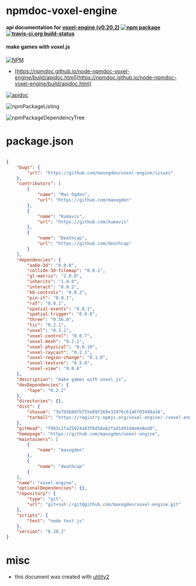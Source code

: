 # npmdoc-voxel-engine

#### api documentation for  [voxel-engine (v0.20.2)](https://github.com/maxogden/voxel-engine)  [![npm package](https://img.shields.io/npm/v/npmdoc-voxel-engine.svg?style=flat-square)](https://www.npmjs.org/package/npmdoc-voxel-engine) [![travis-ci.org build-status](https://api.travis-ci.org/npmdoc/node-npmdoc-voxel-engine.svg)](https://travis-ci.org/npmdoc/node-npmdoc-voxel-engine)

#### make games with voxel.js

[![NPM](https://nodei.co/npm/voxel-engine.png?downloads=true&downloadRank=true&stars=true)](https://www.npmjs.com/package/voxel-engine)

- [https://npmdoc.github.io/node-npmdoc-voxel-engine/build/apidoc.html](https://npmdoc.github.io/node-npmdoc-voxel-engine/build/apidoc.html)

[![apidoc](https://npmdoc.github.io/node-npmdoc-voxel-engine/build/screenCapture.buildCi.browser.%252Ftmp%252Fbuild%252Fapidoc.html.png)](https://npmdoc.github.io/node-npmdoc-voxel-engine/build/apidoc.html)

![npmPackageListing](https://npmdoc.github.io/node-npmdoc-voxel-engine/build/screenCapture.npmPackageListing.svg)

![npmPackageDependencyTree](https://npmdoc.github.io/node-npmdoc-voxel-engine/build/screenCapture.npmPackageDependencyTree.svg)



# package.json

```json

{
    "bugs": {
        "url": "https://github.com/maxogden/voxel-engine/issues"
    },
    "contributors": [
        {
            "name": "Max Ogden",
            "url": "https://github.com/maxogden"
        },
        {
            "name": "Kumavis",
            "url": "https://github.com/kumavis"
        },
        {
            "name": "Deathcap",
            "url": "https://github.com/deathcap"
        }
    ],
    "dependencies": {
        "aabb-3d": "0.0.0",
        "collide-3d-tilemap": "0.0.1",
        "gl-matrix": "2.0.0",
        "inherits": "1.0.0",
        "interact": "0.0.2",
        "kb-controls": "0.0.2",
        "pin-it": "0.0.1",
        "raf": "0.0.1",
        "spatial-events": "0.0.1",
        "spatial-trigger": "0.0.0",
        "three": "0.56.0",
        "tic": "0.2.1",
        "voxel": "0.3.1",
        "voxel-control": "0.0.7",
        "voxel-mesh": "0.2.1",
        "voxel-physical": "0.0.10",
        "voxel-raycast": "0.2.1",
        "voxel-region-change": "0.1.0",
        "voxel-texture": "0.5.6",
        "voxel-view": "0.0.6"
    },
    "description": "make games with voxel.js",
    "devDependencies": {
        "tape": "0.2.2"
    },
    "directories": {},
    "dist": {
        "shasum": "3e7b5b80fbf55e09f269e32976c6146f03498a38",
        "tarball": "https://registry.npmjs.org/voxel-engine/-/voxel-engine-0.20.2.tgz"
    },
    "gitHead": "f963c1fa25924a83f6d58e62fad1d91d4e0e8ed0",
    "homepage": "https://github.com/maxogden/voxel-engine",
    "maintainers": [
        {
            "name": "maxogden"
        },
        {
            "name": "deathcap"
        }
    ],
    "name": "voxel-engine",
    "optionalDependencies": {},
    "repository": {
        "type": "git",
        "url": "git+ssh://git@github.com/maxogden/voxel-engine.git"
    },
    "scripts": {
        "test": "node test.js"
    },
    "version": "0.20.2"
}
```



# misc
- this document was created with [utility2](https://github.com/kaizhu256/node-utility2)
